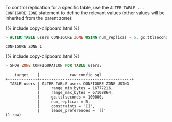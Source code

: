 To control replication for a specific table,  use the `ALTER TABLE ... CONFIGURE ZONE` statement to define the relevant values (other values will be inherited from the parent zone):

{%  include copy-clipboard.html %}
~~~ sql
> ALTER TABLE users CONFIGURE ZONE USING num_replicas = 5, gc.ttlseconds = 100000;
~~~

~~~
CONFIGURE ZONE 1
~~~

{%  include copy-clipboard.html %}
~~~ sql
> SHOW ZONE CONFIGURATION FOR TABLE users;
~~~

~~~
    target    |             raw_config_sql
+-------------+----------------------------------------+
  TABLE users | ALTER TABLE users CONFIGURE ZONE USING
              |     range_min_bytes = 16777216,
              |     range_max_bytes = 67108864,
              |     gc.ttlseconds = 100000,
              |     num_replicas = 5,
              |     constraints = '[]',
              |     lease_preferences = '[]'
(1 row)
~~~
